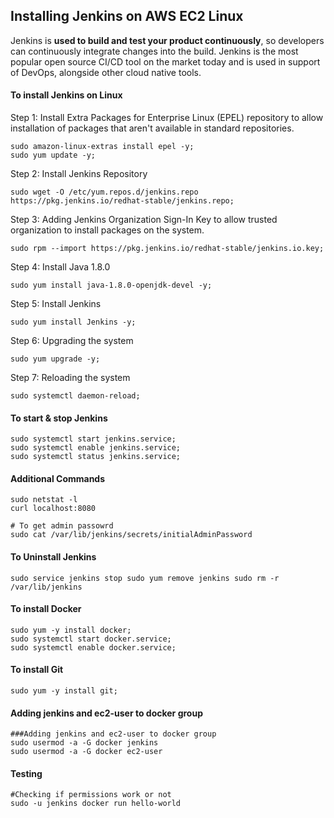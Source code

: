 ## Installing Jenkins on AWS EC2 Linux

Jenkins is **used to build and test your product continuously**, so developers can continuously integrate changes into the build. Jenkins is the most popular open source CI/CD tool on the market today and is used in support of DevOps, alongside other cloud native tools.

#### To install Jenkins on Linux

Step 1: Install Extra Packages for Enterprise Linux (EPEL) repository to allow installation of packages that aren't available in standard repositories.

```
sudo amazon-linux-extras install epel -y;
sudo yum update -y;
```

Step 2: Install Jenkins Repository

```
sudo wget -O /etc/yum.repos.d/jenkins.repo     https://pkg.jenkins.io/redhat-stable/jenkins.repo; 
```

Step 3: Adding Jenkins Organization Sign-In Key to allow trusted organization to install packages on the system.

```
sudo rpm --import https://pkg.jenkins.io/redhat-stable/jenkins.io.key;
```

Step 4: Install Java 1.8.0

```
sudo yum install java-1.8.0-openjdk-devel -y;
```

Step 5: Install Jenkins

```
sudo yum install Jenkins -y;
```

Step 6: Upgrading the system

```
sudo yum upgrade -y;
```

Step 7: Reloading the system

```
sudo systemctl daemon-reload;
```

#### To start & stop Jenkins

```
sudo systemctl start jenkins.service;
sudo systemctl enable jenkins.service;
sudo systemctl status jenkins.service;
```

#### Additional Commands

```
sudo netstat -l
curl localhost:8080

# To get admin passowrd
sudo cat /var/lib/jenkins/secrets/initialAdminPassword
```

#### To Uninstall Jenkins

```
sudo service jenkins stop sudo yum remove jenkins sudo rm -r /var/lib/jenkins 
```

#### To install Docker

```
sudo yum -y install docker;
sudo systemctl start docker.service;
sudo systemctl enable docker.service;
```

#### To install Git

```
sudo yum -y install git;
```

#### Adding jenkins and ec2-user to docker group

```
###Adding jenkins and ec2-user to docker group
sudo usermod -a -G docker jenkins
sudo usermod -a -G docker ec2-user
```

#### Testing

```
#Checking if permissions work or not
sudo -u jenkins docker run hello-world
```



